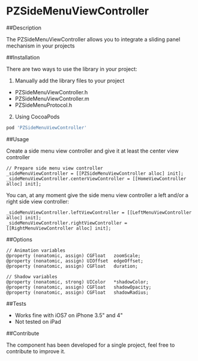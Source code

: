 PZSideMenuViewController
========================

##Description

The PZSideMenuViewController allows you to integrate a sliding panel mechanism in your projects

##Installation

There are two ways to use the library in your project:

1) Manually add the library files to your project

- PZSideMenuViewController.h
- PZSideMenuViewController.m
- PZSideMenuProtocol.h

2) Using CocoaPods

```Ruby
pod 'PZSideMenuViewController'
```

##Usage

Create a side menu view controller and give it at least the center view controller
```
// Prepare side menu view controller
_sideMenuViewController = [[PZSideMenuViewController alloc] init];
_sideMenuViewController.centerViewController = [[HomeViewController alloc] init];
```

You can, at any moment give the side menu view controller a left and/or a right side view controller:
```
_sideMenuViewController.leftViewController = [[LeftMenuViewController alloc] init];
_sideMenuViewController.rightViewController = [[RightMenuViewController alloc] init];
```

##Options

```
// Animation variables
@property (nonatomic, assign) CGFloat   zoomScale;
@property (nonatomic, assign) UIOffset  edgeOffset;
@property (nonatomic, assign) CGFloat   duration;

// Shadow variables
@property (nonatomic, strong) UIColor   *shadowColor;
@property (nonatomic, assign) CGFloat   shadowOpacity;
@property (nonatomic, assign) CGFloat   shadowRadius;
```


##Tests

- Works fine with iOS7 on iPhone 3.5" and 4"
- Not tested on iPad

##Contribute

The component has been developed for a single project, feel free to contribute to improve it.
